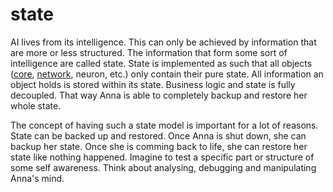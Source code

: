 # state
AI lives from its intelligence. This can only be achieved by information that
are more or less structured. The information that form some sort of
intelligence are called state. State is implemented as such that all objects
([core](core.md), [network](network.md), neuron, etc.) only contain their pure
state. All information an object holds is stored within its state. Business
logic and state is fully decoupled. That way Anna is able to completely backup
and restore her whole state.

The concept of having such a state model is important for a lot of reasons.
State can be backed up and restored. Once Anna is shut down, she can backup her
state. Once she is comming back to life, she can restore her state like nothing
happened. Imagine to test a specific part or structure of some self awareness.
Think about analysing, debugging and manipulating Anna's mind.
